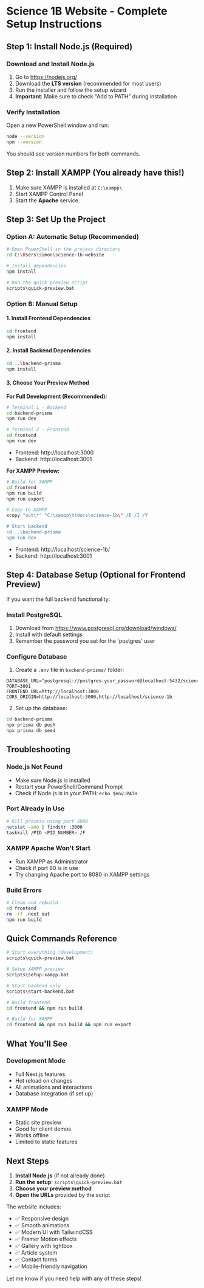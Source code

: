 # Science 1B Website - Complete Setup Instructions

## Step 1: Install Node.js (Required)

### Download and Install Node.js
1. Go to https://nodejs.org/
2. Download the **LTS version** (recommended for most users)
3. Run the installer and follow the setup wizard
4. **Important**: Make sure to check "Add to PATH" during installation

### Verify Installation
Open a new PowerShell window and run:
```bash
node --version
npm --version
```

You should see version numbers for both commands.

## Step 2: Install XAMPP (You already have this!)

1. Make sure XAMPP is installed at `C:\xampp\`
2. Start XAMPP Control Panel
3. Start the **Apache** service

## Step 3: Set Up the Project

### Option A: Automatic Setup (Recommended)
```bash
# Open PowerShell in the project directory
cd C:\Users\simon\science-1b-website

# Install dependencies
npm install

# Run the quick preview script
scripts\quick-preview.bat
```

### Option B: Manual Setup

#### 1. Install Frontend Dependencies
```bash
cd frontend
npm install
```

#### 2. Install Backend Dependencies
```bash
cd ..\backend-prisma
npm install
```

#### 3. Choose Your Preview Method

**For Full Development (Recommended):**
```bash
# Terminal 1 - Backend
cd backend-prisma
npm run dev

# Terminal 2 - Frontend
cd frontend
npm run dev
```
- Frontend: http://localhost:3000
- Backend: http://localhost:3001

**For XAMPP Preview:**
```bash
# Build for XAMPP
cd frontend
npm run build
npm run export

# Copy to XAMPP
xcopy "out\*" "C:\xampp\htdocs\science-1b\" /E /I /Y

# Start backend
cd ..\backend-prisma
npm run dev
```
- Frontend: http://localhost/science-1b/
- Backend: http://localhost:3001

## Step 4: Database Setup (Optional for Frontend Preview)

If you want the full backend functionality:

### Install PostgreSQL
1. Download from https://www.postgresql.org/download/windows/
2. Install with default settings
3. Remember the password you set for the 'postgres' user

### Configure Database
1. Create a `.env` file in `backend-prisma/` folder:
```env
DATABASE_URL="postgresql://postgres:your_password@localhost:5432/science1b_db"
PORT=3001
FRONTEND_URL=http://localhost:3000
CORS_ORIGIN=http://localhost:3000,http://localhost/science-1b
```

2. Set up the database:
```bash
cd backend-prisma
npx prisma db push
npx prisma db seed
```

## Troubleshooting

### Node.js Not Found
- Make sure Node.js is installed
- Restart your PowerShell/Command Prompt
- Check if Node.js is in your PATH: `echo $env:PATH`

### Port Already in Use
```bash
# Kill process using port 3000
netstat -ano | findstr :3000
taskkill /PID <PID_NUMBER> /F
```

### XAMPP Apache Won't Start
- Run XAMPP as Administrator
- Check if port 80 is in use
- Try changing Apache port to 8080 in XAMPP settings

### Build Errors
```bash
# Clean and rebuild
cd frontend
rm -rf .next out
npm run build
```

## Quick Commands Reference

```bash
# Start everything (development)
scripts\quick-preview.bat

# Setup XAMPP preview
scripts\setup-xampp.bat

# Start backend only
scripts\start-backend.bat

# Build frontend
cd frontend && npm run build

# Build for XAMPP
cd frontend && npm run build && npm run export
```

## What You'll See

### Development Mode
- Full Next.js features
- Hot reload on changes
- All animations and interactions
- Database integration (if set up)

### XAMPP Mode
- Static site preview
- Good for client demos
- Works offline
- Limited to static features

## Next Steps

1. **Install Node.js** (if not already done)
2. **Run the setup**: `scripts\quick-preview.bat`
3. **Choose your preview method**
4. **Open the URLs** provided by the script

The website includes:
- ✅ Responsive design
- ✅ Smooth animations
- ✅ Modern UI with TailwindCSS
- ✅ Framer Motion effects
- ✅ Gallery with lightbox
- ✅ Article system
- ✅ Contact forms
- ✅ Mobile-friendly navigation

Let me know if you need help with any of these steps!
